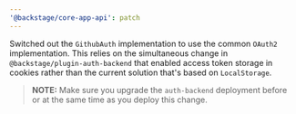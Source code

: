 ```yaml
---
'@backstage/core-app-api': patch
---
```


Switched out the `GithubAuth` implementation to use the common `OAuth2` implementation. This relies on the simultaneous change in `@backstage/plugin-auth-backend` that enabled access token storage in cookies rather than the current solution that's based on `LocalStorage`.

> **NOTE:** Make sure you upgrade the `auth-backend` deployment before or at the same time as you deploy this change.
